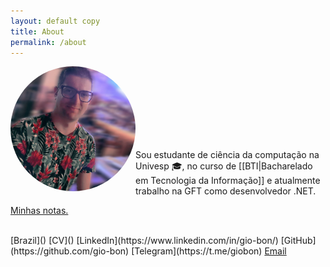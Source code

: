 ```yaml
---
layout: default copy
title: About
permalink: /about
---
```

<head>
    <script src="https://kit.fontawesome.com/2635e42ccc.js" crossorigin="anonymous"></script>
    <link rel="stylesheet" href="https://cdn.jsdelivr.net/gh/devicons/devicon@v2.15.1/devicon.min.css">
</head>

<div style="padding-botton: 30px;">
    <img src="/assets/photo-profile.jpg" style="border-radius: 50%;" width="200" align="left">
</div> <br><br><br><br><br><br><br>

Sou estudante de ciência da computação na Univesp 🎓, no curso de [[BTI|Bacharelado em Tecnologia da Informação]] e atualmente trabalho na GFT como desenvolvedor .NET. <br>

<i class="fa fa-file-text" aria-hidden="true"></i> <a class="internal-link" href="/map">Minhas notas.</a><br><br>

<!-- https://devicon.dev -->
<div class="grid2">
    <i class="fa fa-map-marker" aria-hidden="true"></i> [Brazil]()
    <i class="fa fa-id-card" aria-hidden="true"></i> [CV]()
    <i class="fa fa-linkedin-square" aria-hidden="true"></i> [LinkedIn](https://www.linkedin.com/in/gio-bon/)
    <i class="fa fa-github" aria-hidden="true"></i> [GitHub](https://github.com/gio-bon)
    <i class="fa fa-telegram" aria-hidden="true"></i> [Telegram](https://t.me/giobon)
    <i class="fa fa-envelope" aria-hidden="true"></i> <a href="mailto:injuriae@gmail.com">Email</a>
</div><br>

<!-- https://fontawesome.com/v4/icons/ -->


